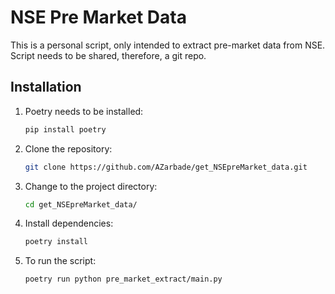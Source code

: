 # NSE Pre Market Data

This is a personal script, only intended to extract pre-market data from NSE.
Script needs to be shared, therefore, a git repo.

## Installation

1. Poetry needs to be installed:
    ```bash
    pip install poetry
    ```

2. Clone the repository:
    ```bash
    git clone https://github.com/AZarbade/get_NSEpreMarket_data.git
    ```

3. Change to the project directory:
    ```bash
    cd get_NSEpreMarket_data/
    ```

4. Install dependencies:
    ```bash
    poetry install
    ```

5. To run the script:
    ```bash
    poetry run python pre_market_extract/main.py
    ```
